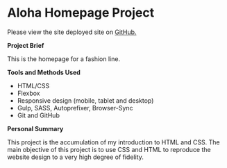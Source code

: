 # Aloha Homepage Project

Please view the site deployed site on [GitHub.](http://levantrieu.github.io/RED-project-aloha/)

**Project Brief**

This is the homepage for a fashion line.

**Tools and Methods Used**

- HTML/CSS
- Flexbox
- Responsive design (mobile, tablet and desktop)
- Gulp, SASS, Autoprefixer, Browser-Sync
- Git and GitHub

**Personal Summary**

This project is the accumulation of my introduction to HTML and CSS. The main objective of this project is to use CSS and HTML to reproduce the website design to a very high degree of fidelity.
